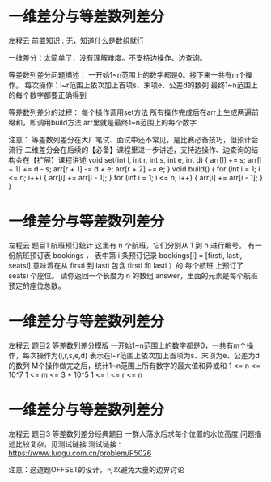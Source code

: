 <!-- Slide number: 1 -->
# 一维差分与等差数列差分
左程云
前置知识 : 无，知道什么是数组就行

一维差分：太简单了，没有理解难度。不支持边操作、边查询。

等差数列差分问题描述：
一开始1~n范围上的数字都是0。接下来一共有m个操作。
每次操作：l~r范围上依次加上首项s、末项e、公差d的数列
最终1~n范围上的每个数字都要正确得到

等差数列差分的过程：
每个操作调用set方法
所有操作完成后在arr上生成两遍前缀和，即调用build方法
arr里就是最终1~n范围上的每个数字

注意：
等差数列差分在大厂笔试、面试中还不常见，是比赛必备技巧，但预计会流行
二维差分会在后续的【必备】课程里进一步讲述，支持边操作、边查询的结构会在【扩展】课程讲述
	void set(int l, int r, int s, int e, int d) {
		arr[l] += s;
		arr[l + 1] += d - s;
		arr[r + 1] -= d + e;
		arr[r + 2] += e;
	}
	void build() {
		for (int i = 1; i <= n; i++) {
			arr[i] += arr[i - 1];
		}
		for (int i = 1; i <= n; i++) {
			arr[i] += arr[i - 1];
		}
	}

<!-- Slide number: 2 -->
# 一维差分与等差数列差分
左程云
题目1
航班预订统计
这里有 n 个航班，它们分别从 1 到 n 进行编号。
有一份航班预订表 bookings ，
表中第 i 条预订记录 bookings[i] = [firsti, lasti, seatsi]
意味着在从 firsti 到 lasti
包含 firsti 和 lasti ）的 每个航班 上预订了 seatsi 个座位。
请你返回一个长度为 n 的数组 answer，里面的元素是每个航班预定的座位总数。

<!-- Slide number: 3 -->
# 一维差分与等差数列差分
左程云
题目2
等差数列差分模版
一开始1~n范围上的数字都是0，一共有m个操作，每次操作为(l,r,s,e,d)
表示在l~r范围上依次加上首项为s、末项为e、公差为d的数列
M个操作做完之后，统计1~n范围上所有数字的最大值和异或和
1 <= n <= 10^7
1 <= m <= 3 * 10^5
1 <= l <= r <= n

<!-- Slide number: 4 -->
# 一维差分与等差数列差分
左程云
题目3
等差数列差分经典题目
一群人落水后求每个位置的水位高度
问题描述比较复杂，见测试链接
测试链接 : https://www.luogu.com.cn/problem/P5026

注意：这道题OFFSET的设计，可以避免大量的边界讨论
